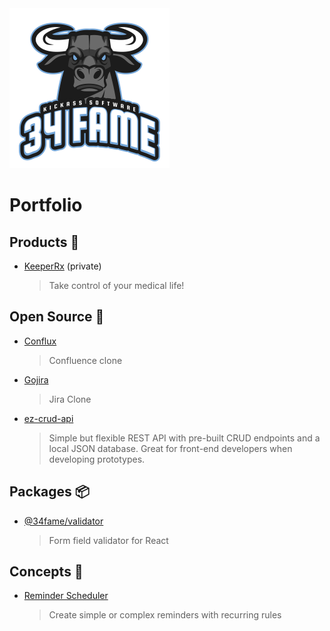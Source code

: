 <img src="https://raw.githubusercontent.com/34fame/34fame/master/bull-transparent_4000x4000.png" alt="34 Fame Logo" width="256px">

Portfolio
===

Products :see_no_evil:
---

- [KeeperRx](https://github.com/34fame/keeperrx) (private)
  > Take control of your medical life!

Open Source :penguin:
---
- [Conflux](https://github.com/34fame/conflux)
  > Confluence clone
- [Gojira](https://github.com/34fame/gojira)
  > Jira Clone
- [ez-crud-api](https://github.com/34fame/ez-crud-api)
  > Simple but flexible REST API with pre-built CRUD endpoints and a local JSON database.  Great for front-end developers when developing prototypes.

Packages :package:
---
- [@34fame/validator](https://www.npmjs.com/package/@34fame/validator)
  > Form field validator for React

Concepts :construction_worker:
---
- [Reminder Scheduler](https://github.com/34fame/q-reminder-dialog)
  > Create simple or complex reminders with recurring rules
